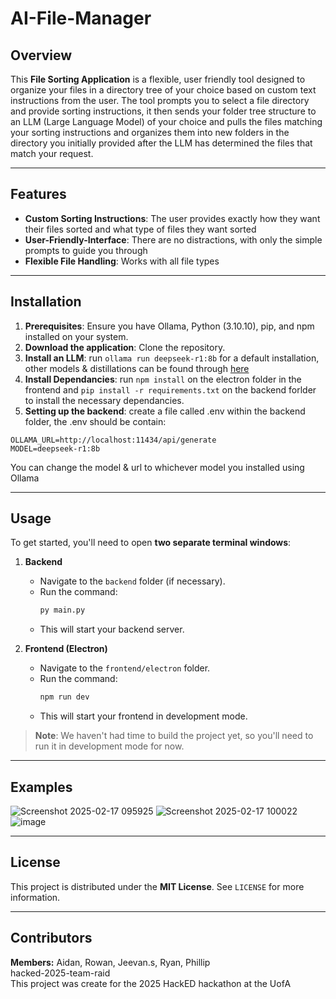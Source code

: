 # AI-File-Manager

## Overview
This **File Sorting Application** is a flexible, user friendly tool designed to organize your files in a directory tree of your choice based on custom text instructions from the user. The tool prompts you to select a file directory and provide sorting instructions, it then sends your folder tree structure to an LLM (Large Language Model) of your choice and pulls the files matching your sorting instructions and organizes them into new folders in the directory you initially provided after the LLM has determined the files that match your request.

---

## Features
- **Custom Sorting Instructions**: The user provides exactly how they want their files sorted and what type of files they want sorted
- **User-Friendly-Interface**: There are no distractions, with only the simple prompts to guide you through
- **Flexible File Handling**: Works with all file types

---

## Installation
1. **Prerequisites**: Ensure you have Ollama, Python (3.10.10), pip, and npm installed on your system.
3. **Download the application**: Clone the repository.
4. **Install an LLM**: run `ollama run deepseek-r1:8b` for a default installation, other models & distillations can be found through [here](https://ollama.com/library/)
5. **Install Dependancies**: run `npm install` on the electron folder in the frontend and `pip install -r requirements.txt` on the backend forlder to install the necessary dependancies.
6. **Setting up the backend**: create a file called .env within the backend folder, the .env should be contain: 
```
OLLAMA_URL=http://localhost:11434/api/generate
MODEL=deepseek-r1:8b
```

You can change the model & url to whichever model you installed using Ollama

---

## Usage

To get started, you'll need to open **two separate terminal windows**:

1. **Backend**  
   - Navigate to the `backend` folder (if necessary).  
   - Run the command:
     ```bash
     py main.py
     ```
   - This will start your backend server.

2. **Frontend (Electron)**  
   - Navigate to the `frontend/electron` folder.  
   - Run the command:
     ```bash
     npm run dev
     ```
   - This will start your frontend in development mode.

> **Note**: We haven't had time to build the project yet, so you'll need to run it in development mode for now.

---

## Examples
![Screenshot 2025-02-17 095925](https://github.com/user-attachments/assets/44fe96ae-0d0d-4094-b6f2-1beaa29ab35c)
![Screenshot 2025-02-17 100022](https://github.com/user-attachments/assets/b865c38c-3fab-49ce-ae36-ce38c60f304b)
![image](https://github.com/user-attachments/assets/7b1ee0b9-1100-42e0-9160-8a4d59d1e8b5)

---

## License
This project is distributed under the **MIT License**. See `LICENSE` for more information.

---

## Contributors
**Members:**
Aidan, Rowan, Jeevan.s, Ryan, Phillip\
hacked-2025-team-raid\
This project was create for the 2025 HackED hackathon at the UofA


